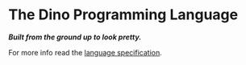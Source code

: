 # The Dino Programming Language
**_Built from the ground up to look pretty._**

For more info read the [language specification](https://docs.google.com/document/d/11jGM8cC0KQR9h4z7kOGGzQrC-q2TgwGZS2JI9Ti4QCI/edit#).